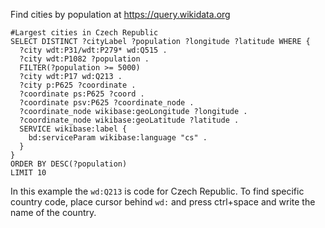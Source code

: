 Find cities by population at https://query.wikidata.org
```
#Largest cities in Czech Republic
SELECT DISTINCT ?cityLabel ?population ?longitude ?latitude WHERE {
  ?city wdt:P31/wdt:P279* wd:Q515 .
  ?city wdt:P1082 ?population .
  FILTER(?population >= 5000)
  ?city wdt:P17 wd:Q213 .
  ?city p:P625 ?coordinate .
  ?coordinate ps:P625 ?coord .
  ?coordinate psv:P625 ?coordinate_node .
  ?coordinate_node wikibase:geoLongitude ?longitude .
  ?coordinate_node wikibase:geoLatitude ?latitude .
  ​SERVICE wikibase:label {
	bd:serviceParam wikibase:language "cs" .
  }
}
ORDER BY DESC(?population)
LIMIT 10
```

In this example the `wd:Q213` is code for Czech Republic. To find specific country code, place cursor behind `wd:` and press ctrl+space and write the name of the country.